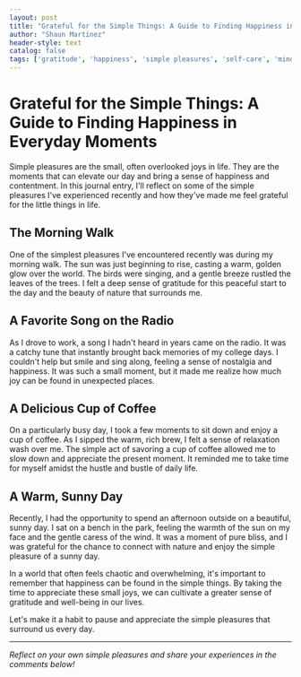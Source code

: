 ```yaml
---
layout: post
title: "Grateful for the Simple Things: A Guide to Finding Happiness in Everyday Moments"
author: "Shaun Martinez"
header-style: text
catalog: false
tags: ['gratitude', 'happiness', 'simple pleasures', 'self-care', 'mindfulness', 'appreciation']
---
```


# Grateful for the Simple Things: A Guide to Finding Happiness in Everyday Moments 

Simple pleasures are the small, often overlooked joys in life. They are the moments that can elevate our day and bring a sense of happiness and contentment. In this journal entry, I'll reflect on some of the simple pleasures I've experienced recently and how they've made me feel grateful for the little things in life.

## The Morning Walk

One of the simplest pleasures I've encountered recently was during my morning walk. The sun was just beginning to rise, casting a warm, golden glow over the world. The birds were singing, and a gentle breeze rustled the leaves of the trees. I felt a deep sense of gratitude for this peaceful start to the day and the beauty of nature that surrounds me.

## A Favorite Song on the Radio

As I drove to work, a song I hadn't heard in years came on the radio. It was a catchy tune that instantly brought back memories of my college days. I couldn't help but smile and sing along, feeling a sense of nostalgia and happiness. It was such a small moment, but it made me realize how much joy can be found in unexpected places.

## A Delicious Cup of Coffee

On a particularly busy day, I took a few moments to sit down and enjoy a cup of coffee. As I sipped the warm, rich brew, I felt a sense of relaxation wash over me. The simple act of savoring a cup of coffee allowed me to slow down and appreciate the present moment. It reminded me to take time for myself amidst the hustle and bustle of daily life.

## A Warm, Sunny Day

Recently, I had the opportunity to spend an afternoon outside on a beautiful, sunny day. I sat on a bench in the park, feeling the warmth of the sun on my face and the gentle caress of the wind. It was a moment of pure bliss, and I was grateful for the chance to connect with nature and enjoy the simple pleasure of a sunny day.

In a world that often feels chaotic and overwhelming, it's important to remember that happiness can be found in the simple things. By taking the time to appreciate these small joys, we can cultivate a greater sense of gratitude and well-being in our lives.

Let's make it a habit to pause and appreciate the simple pleasures that surround us every day.

---

_Reflect on your own simple pleasures and share your experiences in the comments below!_